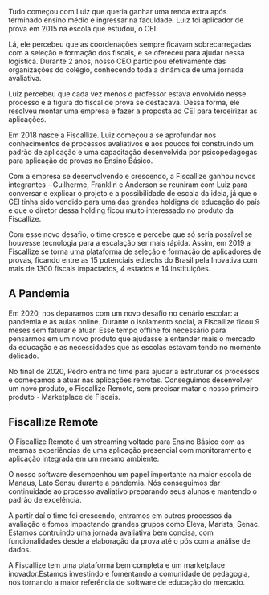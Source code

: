 Tudo começou com Luiz que queria ganhar uma renda extra após terminado ensino médio e ingressar na faculdade. Luiz foi aplicador de prova em 2015 na escola que estudou, o CEI.

Lá, ele percebeu que as coordenações sempre ficavam sobrecarregadas com a seleção e formação dos fiscais, e se ofereceu para ajudar nessa logística. Durante 2 anos, nosso CEO participou efetivamente das organizações do colégio, conhecendo toda a dinâmica de uma jornada avaliativa.

Luiz percebeu que cada vez menos o professor estava envolvido nesse processo e a figura do fiscal de prova se destacava. Dessa forma, ele resolveu montar uma empresa e fazer a proposta ao CEI para terceirizar as aplicações.

Em 2018 nasce a Fiscallize. Luiz começou a se aprofundar nos conhecimentos de processos avaliativos e aos poucos foi construindo um padrão de aplicação e uma capacitação desenvolvida por psicopedagogas para aplicação de provas no Ensino Básico.

Com a empresa se desenvolvendo e crescendo, a Fiscallize ganhou novos integrantes - Guilherme, Franklin e Anderson se reuniram com Luiz para conversar e explicar o projeto e a possibilidade de escala da ideia, já que o CEI tinha sido vendido para uma das grandes holdigns de educação do país e que o diretor dessa holding ficou muito interessado no produto da Fiscallize.

Com esse novo desafio, o time cresce e percebe que só seria possível se houvesse tecnologia para a escalação ser mais rápida. Assim, em 2019 a Fiscallize se torna uma plataforma de seleção e formação de aplicadores de provas, ficando entre as 15 potenciais edtechs do Brasil pela Inovativa com mais de 1300 fiscais impactados, 4 estados e 14 instituições.

## A Pandemia

Em 2020, nos deparamos com um novo desafio no cenário escolar: a pandemia e as aulas online. Durante o isolamento social, a Fiscallize ficou 9 meses sem faturar e atuar. Esse tempo offline foi necessário para pensarmos em um novo produto que ajudasse a entender mais o mercado da educação e as necessidades que as escolas estavam tendo no momento delicado.

No final de 2020, Pedro entra no time para ajudar a estruturar os processos e começamos a atuar nas aplicações remotas. Conseguimos desenvolver um novo produto, o Fiscallize Remote, sem precisar matar o nosso primeiro produto - Marketplace de Fiscais.

## Fiscallize Remote

O Fiscallize Remote é um streaming voltado para Ensino Básico com as mesmas experiências de uma aplicação presencial com monitoramento e aplicação integrada em um mesmo ambiente.

O nosso software desempenhou um papel importante na maior escola de Manaus, Lato Sensu durante a pandemia. Nós conseguimos dar continuidade ao processo avaliativo preparando seus alunos e mantendo o padrão de excelência.

A partir daí o time foi crescendo, entramos em outros processos da avaliação e fomos impactando grandes grupos como Eleva, Marista, Senac. Estamos contruindo uma jornada avaliativa bem concisa, com funcionalidades desde a elaboração da prova até o pós com a análise de dados.

A Fiscallize tem uma plataforma bem completa e um marketplace inovador.Estamos investindo e fomentando a comunidade de pedagogia, nos tornando a maior referência de software de educação do mercado.